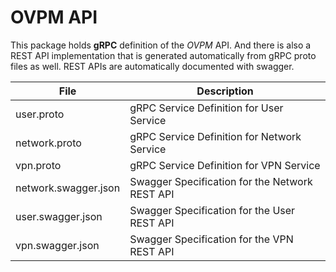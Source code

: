 # OVPM API

This package holds **gRPC** definition of the *OVPM* API. 
And there is also a REST API implementation that is generated automatically from gRPC proto files as well. REST APIs are automatically documented with swagger.

|   File               |      Description                               |
|----------------------|------------------------------------------------|
| user.proto           | gRPC Service Definition for User Service       |
| network.proto        | gRPC Service Definition for Network Service    |
| vpn.proto            | gRPC Service Definition for VPN Service        |
| network.swagger.json | Swagger Specification for the Network REST API |
| user.swagger.json    | Swagger Specification for the User REST API    |
| vpn.swagger.json     | Swagger Specification for the VPN REST API     |

